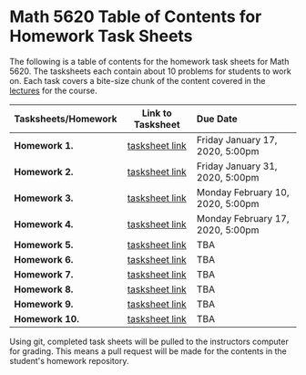 # Math 5620 Table of Contents for Homework Task Sheets

The following is a table of contents for the homework task sheets for Math 5620.
The tasksheets each contain about 10 problems for students to work on. Each
task covers a bite-size chunk of the content covered in the
[lectures](https://jvkoebbe.github.io/math5620/lectures/toc_lectures) for the
course.

  | Tasksheets/Homework | Link to Tasksheet | Due Date |
  | ------------------- | :---------------: | :------- |
  | **Homework 1.** | [tasksheet link](https://jvkoebbe.github.io/math5620/tasksheets/html/tasksheet_01.html) | Friday January 17, 2020, 5:00pm |
  | **Homework 2.** | [tasksheet link](https://jvkoebbe.github.io/math5620/tasksheets/html/tasksheet_02.html) | Friday January 31, 2020, 5:00pm |
  | **Homework 3.** | [tasksheet link](https://jvkoebbe.github.io/math5620/tasksheets/html/tasksheet_03.html) | Monday February 10, 2020, 5:00pm
  | **Homework 4.** | [tasksheet link](https://jvkoebbe.github.io/math5620/tasksheets/html/tasksheet_04.html) | Monday February 17, 2020, 5:00pm
  | **Homework 5.** | [tasksheet link](https://jvkoebbe.github.io/math5620/tasksheets/html/tasksheet_05.html) | TBA
  | **Homework 6.** | [tasksheet link](https://jvkoebbe.github.io/math5620/tasksheets/html/tasksheet_06.html) | TBA
  | **Homework 7.** | [tasksheet link](https://jvkoebbe.github.io/math5620/tasksheets/html/tasksheet_07.html) | TBA
  | **Homework 8.** | [tasksheet link](https://jvkoebbe.github.io/math5620/tasksheets/html/tasksheet_08.html) | TBA
  | **Homework 9.** | [tasksheet link](https://jvkoebbe.github.io/math5620/tasksheets/html/tasksheet_09.html) | TBA
  | **Homework 10.** | [tasksheet link](https://jvkoebbe.github.io/math5620/tasksheets/html/tasksheet_10.html) | TBA

Using git, completed task sheets will be pulled to the instructors computer for
grading. This means a pull request will be made for the contents in the
student's homework repository.
